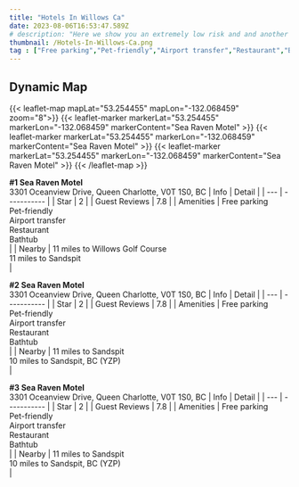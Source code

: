 ```yaml
---
title: "Hotels In Willows Ca"
date: 2023-08-06T16:53:47.589Z
# description: "Here we show you an extremely low risk and and another medium risk approach to earn passive income "
thumbnail: /Hotels-In-Willows-Ca.png
tag : ["Free parking","Pet-friendly","Airport transfer","Restaurant","Bathtub"]
---
```


## Dynamic Map
{{< leaflet-map  mapLat="53.254455" mapLon="-132.068459" zoom="8">}}
    {{< leaflet-marker markerLat="53.254455" markerLon="-132.068459" markerContent="Sea Raven Motel" >}}
    {{< leaflet-marker markerLat="53.254455" markerLon="-132.068459" markerContent="Sea Raven Motel" >}}
    {{< leaflet-marker markerLat="53.254455" markerLon="-132.068459" markerContent="Sea Raven Motel" >}}
{{< /leaflet-map >}}


**#1 Sea Raven Motel**<br>3301 Oceanview Drive, Queen Charlotte, V0T 1S0, BC
| Info | Detail |
| --- | ----------- |
| Star | 2 |
| Guest Reviews | 7.8 |
| Amenities | Free parking<br>Pet-friendly<br>Airport transfer<br>Restaurant<br>Bathtub<br> |
| Nearby | 11 miles to Willows Golf Course<br>11 miles to Sandspit<br> |

**#2 Sea Raven Motel**<br>3301 Oceanview Drive, Queen Charlotte, V0T 1S0, BC
| Info | Detail |
| --- | ----------- |
| Star | 2 |
| Guest Reviews | 7.8 |
| Amenities | Free parking<br>Pet-friendly<br>Airport transfer<br>Restaurant<br>Bathtub<br> |
| Nearby | 11 miles to Sandspit<br>10 miles to Sandspit, BC (YZP)<br> |

**#3 Sea Raven Motel**<br>3301 Oceanview Drive, Queen Charlotte, V0T 1S0, BC
| Info | Detail |
| --- | ----------- |
| Star | 2 |
| Guest Reviews | 7.8 |
| Amenities | Free parking<br>Pet-friendly<br>Airport transfer<br>Restaurant<br>Bathtub<br> |
| Nearby | 11 miles to Sandspit<br>10 miles to Sandspit, BC (YZP)<br> |

